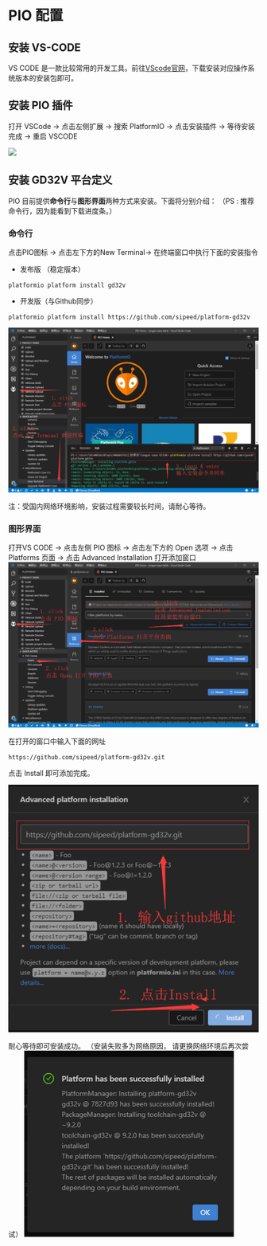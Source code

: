 PIO 配置
=====

## 安装 VS-CODE
VS CODE 是一款比较常用的开发工具。前往[VScode官网](https://code.visualstudio.com/ "VScode官网")，下载安装对应操作系统版本的安装包即可。

## 安装 PIO 插件
打开 VSCode -> 点击左侧扩展 -> 搜索 PlatformIO -> 点击安装插件 -> 等待安装完成 -> 重启 VSCODE

![](http://blog.sipeed.com/wp-content/uploads/2019/04/0d501a8515a735fba54e2f5de908cd1e.png)

## 安装 GD32V 平台定义

PIO 目前提供**命令行**与**图形界面**两种方式来安装。下面将分别介绍：
（PS : 推荐命令行，因为能看到下载进度条。）

### 命令行

点击PIO图标 -> 点击左下方的New Terminal-> 在终端窗口中执行下面的安装指令

* 发布版 （稳定版本）
```
platformio platform install gd32v
```

* 开发版（与Github同步）
```
platformio platform install https://github.com/sipeed/platform-gd32v
```
![](./../assets/pio_install_gd32v.png)

注：受国内网络环境影响，安装过程需要较长时间，请耐心等待。


### 图形界面

打开VS CODE -> 点击左侧 PIO 图标 -> 点击左下方的 Open 选项 -> 点击 Platforms 页面 -> 点击 Advanced Installation 打开添加窗口
![](./../assets/pio_install_add_gd32v_step1.png)

在打开的窗口中输入下面的网址
```
https://github.com/sipeed/platform-gd32v.git
```

点击 Install 即可添加完成。

![](./../assets/pio_install_add_gd32v_step2.png)

耐心等待即可安装成功。 （安装失败多为网络原因， 请更换网络环境后再次尝试）
![](./../assets/pio_install_add_gd32v_step3.png)
